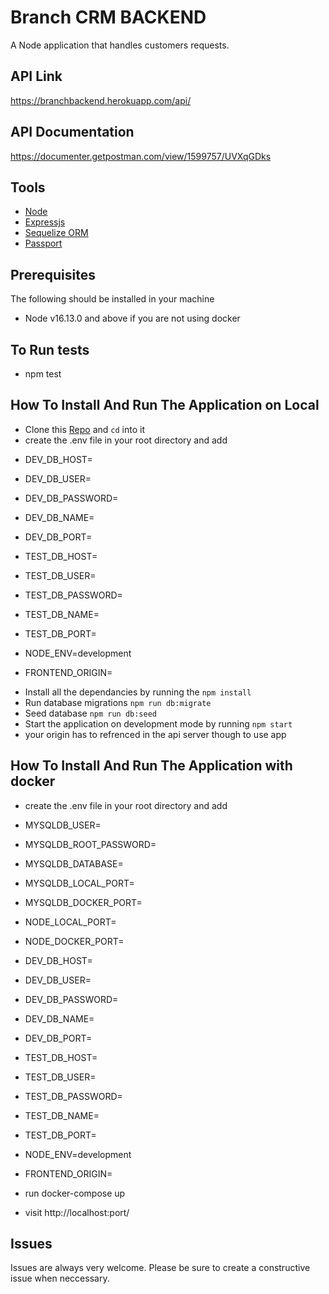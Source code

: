 # Branch CRM BACKEND

A Node application that handles customers requests.

## API Link

https://branchbackend.herokuapp.com/api/

## API Documentation

https://documenter.getpostman.com/view/1599757/UVXqGDks

## Tools

- [Node](https://nodejs.org/)
- [Expressjs](https://expressjs.com/)
- [Sequelize ORM](https://sequelize.org/)
- [Passport](https://www.passportjs.org/)

## Prerequisites

The following should be installed in your machine

- Node v16.13.0 and above if you are not using docker

## To Run tests
- npm test

## How To Install And Run The Application on Local

- Clone this [Repo]('https://github.com/Igho-Godwin/branch_backend') and `cd` into it
- create the .env file in your root directory and add

* DEV_DB_HOST=
* DEV_DB_USER=
* DEV_DB_PASSWORD=
* DEV_DB_NAME=
* DEV_DB_PORT=

* TEST_DB_HOST=
* TEST_DB_USER=
* TEST_DB_PASSWORD=
* TEST_DB_NAME=
* TEST_DB_PORT=

* NODE_ENV=development

* FRONTEND_ORIGIN=

- Install all the dependancies by running the `npm install`
- Run database migrations `npm run db:migrate`
- Seed database `npm run db:seed`
- Start the application on development mode by running `npm start`
- your origin has to refrenced in the api server though to use app

## How To Install And Run The Application with docker

- create the .env file in your root directory and add

* MYSQLDB_USER=
* MYSQLDB_ROOT_PASSWORD=
* MYSQLDB_DATABASE=
* MYSQLDB_LOCAL_PORT=
* MYSQLDB_DOCKER_PORT=

* NODE_LOCAL_PORT=
* NODE_DOCKER_PORT=

* DEV_DB_HOST=
* DEV_DB_USER=
* DEV_DB_PASSWORD=
* DEV_DB_NAME=
* DEV_DB_PORT=

* TEST_DB_HOST=
* TEST_DB_USER=
* TEST_DB_PASSWORD=
* TEST_DB_NAME=
* TEST_DB_PORT=

* NODE_ENV=development

* FRONTEND_ORIGIN=

- run docker-compose up

- visit http://localhost:port/

## Issues

Issues are always very welcome. Please be sure to create a constructive issue when neccessary.
